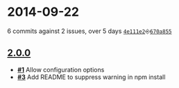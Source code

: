 # 2014-09-22
6 commits against 2 issues, over 5 days [`4e111e2`](https://github.com/ucsf-ckm/amalgamatic-sfx/commit/4e111e2)⎆[`670a855`](https://github.com/ucsf-ckm/amalgamatic-sfx/commit/670a855)

## [**2.0.0**](https://github.com/ucsf-ckm/amalgamatic-sfx/issues?milestone=1&state=closed)
- [**#1**](https://github.com/ucsf-ckm/amalgamatic-sfx/issues/1) Allow configuration options
- [**#3**](https://github.com/ucsf-ckm/amalgamatic-sfx/issues/3) Add README to suppress warning in npm install


